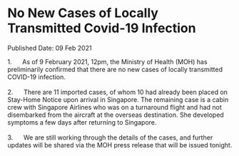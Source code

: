 <html>
    <meta http-equiv="Content-Type" content="text/html; charset=utf-8"/>
    <meta charset="utf-8"/>
    <title>No New Cases of Locally Transmitted Covid-19 Infection</title>
    <body><h1>No New Cases of Locally Transmitted Covid-19 Infection</h1>
    <p>Published Date: 09 Feb 2021</p> 1.&nbsp; &nbsp; &nbsp; As of 9 February 2021, 12pm, the Ministry of Health (MOH) has preliminarily confirmed that there are no new cases of locally transmitted COVID-19 infection.<br><br>2.&nbsp;&nbsp;&nbsp;&nbsp;&nbsp; There are 11 imported cases, of whom 10 had already been placed on Stay-Home Notice upon arrival in Singapore. The remaining case is a cabin crew with Singapore Airlines who was on a turnaround flight and had not disembarked from the aircraft at the overseas destination. She developed symptoms a few days after returning to Singapore.<br><br>3.&nbsp;&nbsp;&nbsp;&nbsp;&nbsp; We are still working through the details of the cases, and further updates will be shared via the MOH press release that will be issued tonight.<br></body>
</html>
